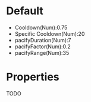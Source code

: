 <h1>Default</h1>

* Cooldown(Num):0.75
* Specific Cooldown(Num):20
* pacifyDuration(Num):7
* pacifyFactor(Num):0.2
* pacifyRange(Num):35

<h1>Properties</h1>

TODO
